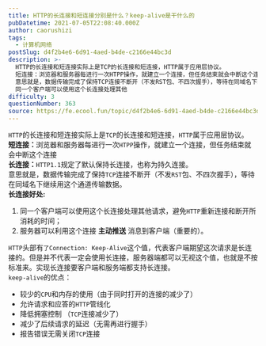 ```yaml
---
title: HTTP的长连接和短连接分别是什么？keep-alive是干什么的
pubDatetime: 2021-07-05T22:08:40.000Z
author: caorushizi
tags:
  - 计算机网络
postSlug: d4f2b4e6-6d91-4aed-b4de-c2166e44bc3d
description: >-
  HTTP的长连接和短连接实际上是TCP的长连接和短连接，HTTP属于应用层协议。
  短连接：浏览器和服务器每进行一次HTPP操作，就建立一个连接，但任务结束就会中断这个连接 长连接：HTTP1.1规定了默认保持长连接，也称为持久连接。
  意思就是，数据传输完成了保持TCP连接不断开（不发RST包、不四次握手），等待在同域名下继续用这个通道传输数据。 长连接好处:
  同一个客户端可以使用这个长连接处理其他
difficulty: 3
questionNumber: 363
source: https://fe.ecool.fun/topic/d4f2b4e6-6d91-4aed-b4de-c2166e44bc3d
---
```


<p><code>HTTP</code>的长连接和短连接实际上是<code>TCP</code>的长连接和短连接，<code>HTTP</code>属于应用层协议。<br/><strong> 短连接：</strong>浏览器和服务器每进行一次<code>HTPP</code>操作，就建立一个连接，但任务结束就会中断这个连接<br/> <strong>长连接：</strong><code>HTTP1.1</code>规定了默认保持长连接，也称为持久连接。<br/> 意思就是，数据传输完成了保持<code>TCP</code>连接不断开（不发<code>RST</code>包、不四次握手），等待在同域名下继续用这个通道传输数据。<br/> <strong>长连接好处:</strong><br/> </p><ol><li>同一个客户端可以使用这个长连接处理其他请求，避免<code>HTTP</code>重新连接和断开所消耗的时间；</li><li>服务器可以利用这个连接 <strong>主动推送</strong> 消息到客户端（重要的）。</li></ol><p> <code>HTTP</code>头部有<code>了Connection: Keep-Alive</code>这个值，代表客户端期望这次请求是长连接的。但是并不代表一定会使用长连接，服务器端都可以无视这个值，也就是不按标准来。实现长连接要客户端和服务端都支持长连接。<br/> <code>keep-alive</code>的优点：<br/> </p><ul><li>较少的<code>CPU</code>和内存的使用（由于同时打开的连接的减少了）</li><li>允许请求和应答的<code>HTTP</code>管线化</li><li>降低拥塞控制 （<code>TCP</code>连接减少了）</li><li>减少了后续请求的延迟（无需再进行握手）</li><li>报告错误无需关闭<code>TCP</code>连接</li></ul><p> </p>
